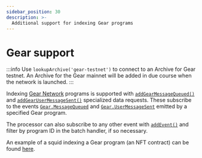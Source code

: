 ```yaml
---
sidebar_position: 30
description: >-
  Additional support for indexing Gear programs
---
```


# Gear support

:::info
Use `lookupArchive('gear-testnet')` to connect to an Archive for Gear testnet. An Archive for the Gear mainnet will be added in due course when the network is launched.
:::

Indexing [Gear Network](https://wiki.gear-tech.io/) programs is supported with [`addGearMessageQueued()`](/sdk/reference/processors/substrate-batch/data-requests/#addgearmessagequeued) and [`addGearUserMessageSent()`](/sdk/reference/processors/substrate-batch/data-requests/#addgearusermessagesent) specialized data requests. These subscribe to the events [`Gear.MessageQueued`](https://wiki.gear-tech.io/docs/api/events/#messagequeued) and [`Gear.UserMessageSent`](https://wiki.gear-tech.io/docs/api/events/#usermessagesent) emitted by a specified Gear program.

The processor can also subscribe to any other event with [`addEvent()`](/sdk/reference/processors/substrate-batch/data-requests/#events) and filter by program ID in the batch handler, if so necessary. 

An example of a squid indexing a Gear program (an NFT contract) can be found [here](https://github.com/subsquid/squid-sdk/tree/master/test/gear-nft).
